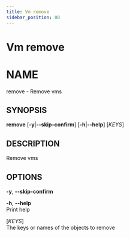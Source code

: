 ```yaml
---
title: Vm remove
sidebar_position: 88
---
```


# Vm remove

# NAME

remove - Remove vms

## SYNOPSIS

**remove** \[**-y**\|**--skip-confirm**\] \[**-h**\|**--help**\]
\[*KEYS*\]

## DESCRIPTION

Remove vms

## OPTIONS

**-y**, **--skip-confirm**  

**-h**, **--help**  
Print help

\[*KEYS*\]  
The keys or names of the objects to remove
